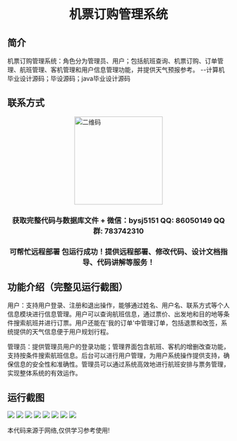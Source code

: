 <p><h1 align="center">机票订购管理系统</h1></p>

## 简介
机票订购管理系统：角色分为管理员、用户；包括航班查询、机票订购、订单管理、航班管理、客机管理和用户信息管理功能，并提供天气预报参考。    --计算机毕业设计源码；毕设源码；java毕业设计源码


## 联系方式
<img src="https://bs-1329754181.cos.ap-shanghai.myqcloud.com/wx.jpg" alt="二维码" style="display: block; margin: 0 auto;" width="200px">
<p><h3 align="center">获取完整代码与数据库文件 + 微信：bysj5151 QQ: 86050149 QQ群: 783742310</h3></p>
<p><h3 align="center">可帮忙远程部署 包运行成功！提供远程部署、修改代码、设计文档指导、代码讲解等服务！</h3></p>

## 功能介绍（完整见运行截图）
用户：支持用户登录、注册和退出操作，能够通过姓名、用户名、联系方式等个人信息模块进行信息管理。用户可以查询航班信息，通过票价、出发地和目的地等条件搜索航班并进行订票。用户还能在'我的订单'中管理订单，包括退票和改签，系统提供的天气信息便于用户规划行程。

管理员：提供管理员用户的登录功能；管理界面包含航班、客机的增删改查功能，支持按条件搜索航班信息。后台可以进行用户管理，为用户系统操作提供支持，确保信息的安全性和准确性。管理员可以通过系统高效地进行航班安排与票务管理，实现整体系统的有效运作。


## 运行截图
![](imgs/588112-20220716225534730-1596983979.png)
![](imgs/588112-20220716225538028-1430542702.png)
![](imgs/588112-20220716225538028-1430542702.png)
![](imgs/588112-20220716225542400-963698538.png)
![](imgs/588112-20220716225546211-1435112987.png)
![](imgs/588112-20220716225549773-502954389.png)
![](imgs/588112-20220716225553011-748948248.png)
![](imgs/588112-20220716225557341-2110521203.png)

<p>本代码来源于网络,仅供学习参考使用!</p>
